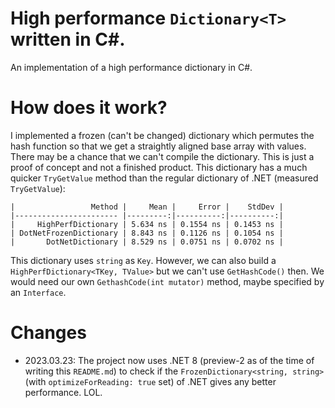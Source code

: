 # High performance `Dictionary<T>` written in C#.
An implementation of a high performance dictionary in C#.
# How does it work?
I implemented a frozen (can't be changed) dictionary which permutes the hash function so that we get a straightly aligned base array with values. There may be a chance that we can't compile the dictionary. This is just a proof of concept and not a finished product.
This dictionary has a much quicker `TryGetValue` method than the regular dictionary of .NET (measured `TryGetValue`):
```plaintext
|                 Method |     Mean |     Error |    StdDev |
|----------------------- |---------:|----------:|----------:|
|     HighPerfDictionary | 5.634 ns | 0.1554 ns | 0.1453 ns |
| DotNetFrozenDictionary | 8.843 ns | 0.1126 ns | 0.1054 ns |
|       DotNetDictionary | 8.529 ns | 0.0751 ns | 0.0702 ns |
```
This dictionary uses `string` as `Key`. However, we can also build a `HighPerfDictionary<TKey, TValue>` but we can't use `GetHashCode()` then. We would need our own `GethashCode(int mutator)` method, maybe specified by an `Interface`.
# Changes
* 2023.03.23: The project now uses .NET 8 (preview-2 as of the time of writing this `README.md`) to check if the `FrozenDictionary<string, string>` (with `optimizeForReading: true` set) of .NET gives any better performance. LOL.